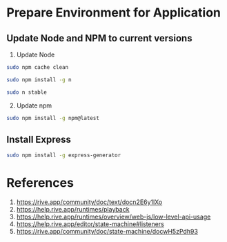 # Prepare Environment for Application
## Update Node and NPM to current versions
1. Update Node
```bash
sudo npm cache clean
```
```bash
sudo npm install -g n
```
```bash
sudo n stable
```
2. Update npm
```bash
sudo npm install -g npm@latest
```

## Install Express
```bash
sudo npm install -g express-generator
```
# References
1. https://rive.app/community/doc/text/docn2E6y1lXo
2. https://help.rive.app/runtimes/playback
3. https://help.rive.app/runtimes/overview/web-js/low-level-api-usage
4. https://help.rive.app/editor/state-machine#listeners
5. https://rive.app/community/doc/state-machine/docwH5zPdh93



